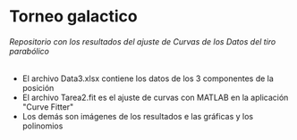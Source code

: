 # Torneo galactico
###### Repositorio con los resultados del ajuste de Curvas de los Datos del tiro parabólico

* El archivo Data3.xlsx contiene los datos de los 3 componentes de la posición
* El archivo Tarea2.fit es el ajuste de curvas con MATLAB en la aplicación "Curve Fitter"
* Los demás son imágenes de los resultados e las gráficas y los polinomios
